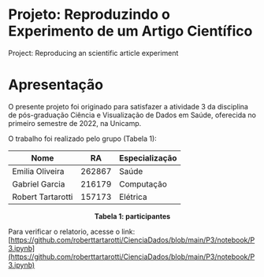 

# Projeto: Reproduzindo o Experimento de um Artigo Científico

Project: Reproducing an scientific article experiment

# Apresentação

O presente projeto foi originado para satisfazer a atividade 3 da disciplina de pós-graduação Ciência e Visualização de Dados em Saúde, oferecida no primeiro semestre de 2022, na Unicamp.

O trabalho foi realizado pelo grupo (Tabela 1):

Nome                | RA      | Especialização
--------------------|---------|---------------
Emilia Oliveira     | 262867  | Saúde
Gabriel Garcia      | 216179  | Computação
Robert Tartarotti   | 157173  | Elétrica

<center><b>Tabela 1: participantes</b></center>

Para verificar o relatorio, acesse o link: [https://github.com/roberttartarotti/CienciaDados/blob/main/P3/notebook/P3.ipynb](https://github.com/roberttartarotti/CienciaDados/blob/main/P3/notebook/P3.ipynb)
